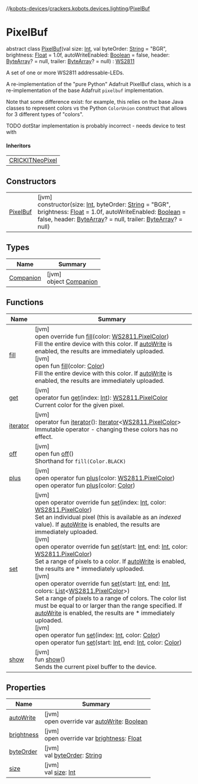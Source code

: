 //[kobots-devices](../../../index.md)/[crackers.kobots.devices.lighting](../index.md)/[PixelBuf](index.md)

# PixelBuf

abstract class [PixelBuf](index.md)(val size: [Int](https://kotlinlang.org/api/latest/jvm/stdlib/kotlin/-int/index.html), val byteOrder: [String](https://kotlinlang.org/api/latest/jvm/stdlib/kotlin/-string/index.html) = &quot;BGR&quot;, brightness: [Float](https://kotlinlang.org/api/latest/jvm/stdlib/kotlin/-float/index.html) = 1.0f, autoWriteEnabled: [Boolean](https://kotlinlang.org/api/latest/jvm/stdlib/kotlin/-boolean/index.html) = false, header: [ByteArray](https://kotlinlang.org/api/latest/jvm/stdlib/kotlin/-byte-array/index.html)? = null, trailer: [ByteArray](https://kotlinlang.org/api/latest/jvm/stdlib/kotlin/-byte-array/index.html)? = null) : [WS2811](../-w-s2811/index.md)

A set of one or more WS2811 addressable-LEDs.

A re-implementation of the &quot;pure Python&quot; Adafruit PixelBuf class, which is a re-implementation of the base Adafruit `pixelbuf` implementation.

Note that some difference exist: for example, this relies on the base Java classes to represent colors vs the Python `ColorUnion` construct that allows for 3 different types of &quot;colors&quot;.

TODO dotStar implementation is probably incorrect - needs device to test with

#### Inheritors

| |
|---|
| [CRICKITNeoPixel](../../crackers.kobots.devices.expander/-c-r-i-c-k-i-t-neo-pixel/index.md) |

## Constructors

| | |
|---|---|
| [PixelBuf](-pixel-buf.md) | [jvm]<br>constructor(size: [Int](https://kotlinlang.org/api/latest/jvm/stdlib/kotlin/-int/index.html), byteOrder: [String](https://kotlinlang.org/api/latest/jvm/stdlib/kotlin/-string/index.html) = &quot;BGR&quot;, brightness: [Float](https://kotlinlang.org/api/latest/jvm/stdlib/kotlin/-float/index.html) = 1.0f, autoWriteEnabled: [Boolean](https://kotlinlang.org/api/latest/jvm/stdlib/kotlin/-boolean/index.html) = false, header: [ByteArray](https://kotlinlang.org/api/latest/jvm/stdlib/kotlin/-byte-array/index.html)? = null, trailer: [ByteArray](https://kotlinlang.org/api/latest/jvm/stdlib/kotlin/-byte-array/index.html)? = null) |

## Types

| Name | Summary |
|---|---|
| [Companion](-companion/index.md) | [jvm]<br>object [Companion](-companion/index.md) |

## Functions

| Name | Summary |
|---|---|
| [fill](fill.md) | [jvm]<br>open override fun [fill](fill.md)(color: [WS2811.PixelColor](../-w-s2811/-pixel-color/index.md))<br>Fill the entire device with this color. If [autoWrite](auto-write.md) is enabled, the results are immediately uploaded.<br>[jvm]<br>open fun [fill](../-w-s2811/fill.md)(color: [Color](https://docs.oracle.com/javase/8/docs/api/java/awt/Color.html))<br>Fill the entire device with this color. If [autoWrite](../-w-s2811/auto-write.md) is enabled, the results are immediately uploaded. |
| [get](get.md) | [jvm]<br>operator fun [get](get.md)(index: [Int](https://kotlinlang.org/api/latest/jvm/stdlib/kotlin/-int/index.html)): [WS2811.PixelColor](../-w-s2811/-pixel-color/index.md)<br>Current color for the given pixel. |
| [iterator](iterator.md) | [jvm]<br>operator fun [iterator](iterator.md)(): [Iterator](https://kotlinlang.org/api/latest/jvm/stdlib/kotlin.collections/-iterator/index.html)&lt;[WS2811.PixelColor](../-w-s2811/-pixel-color/index.md)&gt;<br>Immutable operator - changing these colors has no effect. |
| [off](../-w-s2811/off.md) | [jvm]<br>open fun [off](../-w-s2811/off.md)()<br>Shorthand for `fill(Color.BLACK)` |
| [plus](../-w-s2811/plus.md) | [jvm]<br>open operator fun [plus](../-w-s2811/plus.md)(color: [WS2811.PixelColor](../-w-s2811/-pixel-color/index.md))<br>open operator fun [plus](../-w-s2811/plus.md)(color: [Color](https://docs.oracle.com/javase/8/docs/api/java/awt/Color.html)) |
| [set](set.md) | [jvm]<br>open operator override fun [set](set.md)(index: [Int](https://kotlinlang.org/api/latest/jvm/stdlib/kotlin/-int/index.html), color: [WS2811.PixelColor](../-w-s2811/-pixel-color/index.md))<br>Set an individual pixel (this is available as an *indexed* value). If [autoWrite](auto-write.md) is enabled, the results are immediately uploaded.<br>[jvm]<br>open operator override fun [set](set.md)(start: [Int](https://kotlinlang.org/api/latest/jvm/stdlib/kotlin/-int/index.html), end: [Int](https://kotlinlang.org/api/latest/jvm/stdlib/kotlin/-int/index.html), color: [WS2811.PixelColor](../-w-s2811/-pixel-color/index.md))<br>Set a range of pixels to a color. If [autoWrite](auto-write.md) is enabled, the results are * immediately uploaded.<br>[jvm]<br>open operator override fun [set](set.md)(start: [Int](https://kotlinlang.org/api/latest/jvm/stdlib/kotlin/-int/index.html), end: [Int](https://kotlinlang.org/api/latest/jvm/stdlib/kotlin/-int/index.html), colors: [List](https://kotlinlang.org/api/latest/jvm/stdlib/kotlin.collections/-list/index.html)&lt;[WS2811.PixelColor](../-w-s2811/-pixel-color/index.md)&gt;)<br>Set a range of pixels to a range of colors. The color list must be equal to or larger than the range specified. If [autoWrite](auto-write.md) is enabled, the results are * immediately uploaded.<br>[jvm]<br>open operator fun [set](../-w-s2811/set.md)(index: [Int](https://kotlinlang.org/api/latest/jvm/stdlib/kotlin/-int/index.html), color: [Color](https://docs.oracle.com/javase/8/docs/api/java/awt/Color.html))<br>open operator fun [set](../-w-s2811/set.md)(start: [Int](https://kotlinlang.org/api/latest/jvm/stdlib/kotlin/-int/index.html), end: [Int](https://kotlinlang.org/api/latest/jvm/stdlib/kotlin/-int/index.html), color: [Color](https://docs.oracle.com/javase/8/docs/api/java/awt/Color.html)) |
| [show](show.md) | [jvm]<br>fun [show](show.md)()<br>Sends the current pixel buffer to the device. |

## Properties

| Name | Summary |
|---|---|
| [autoWrite](auto-write.md) | [jvm]<br>open override var [autoWrite](auto-write.md): [Boolean](https://kotlinlang.org/api/latest/jvm/stdlib/kotlin/-boolean/index.html) |
| [brightness](brightness.md) | [jvm]<br>open override var [brightness](brightness.md): [Float](https://kotlinlang.org/api/latest/jvm/stdlib/kotlin/-float/index.html) |
| [byteOrder](byte-order.md) | [jvm]<br>val [byteOrder](byte-order.md): [String](https://kotlinlang.org/api/latest/jvm/stdlib/kotlin/-string/index.html) |
| [size](size.md) | [jvm]<br>val [size](size.md): [Int](https://kotlinlang.org/api/latest/jvm/stdlib/kotlin/-int/index.html) |
